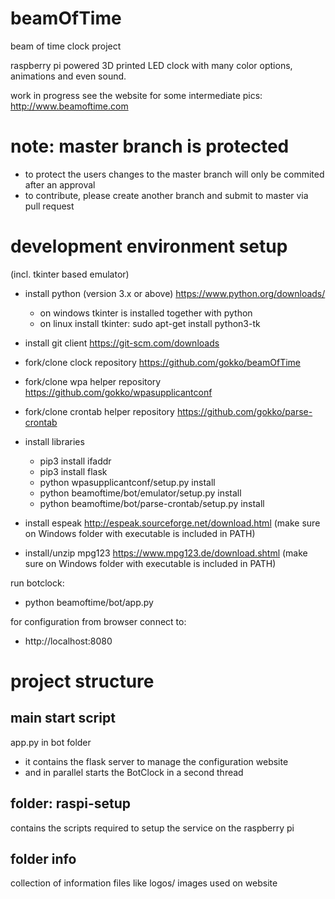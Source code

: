 # beamOfTime
beam of time clock project

raspberry pi powered 3D printed LED clock with many color options, animations and even sound.

work in progress
see the website for some intermediate pics:
http://www.beamoftime.com

# note: master branch is protected
- to protect the users changes to the master branch will only be commited after an approval
- to contribute, please create another branch and submit to master via pull request

# development environment setup
(incl. tkinter based emulator)

- install python (version 3.x or above) https://www.python.org/downloads/
  - on windows tkinter is installed together with python
  - on linux install tkinter:
    sudo apt-get install python3-tk

- install git client https://git-scm.com/downloads
- fork/clone clock repository https://github.com/gokko/beamOfTime
- fork/clone wpa helper repository https://github.com/gokko/wpasupplicantconf
- fork/clone crontab helper repository https://github.com/gokko/parse-crontab

- install libraries
  - pip3 install ifaddr
  - pip3 install flask
  - python wpasupplicantconf/setup.py install
  - python beamoftime/bot/emulator/setup.py install
  - python beamoftime/bot/parse-crontab/setup.py install

- install espeak http://espeak.sourceforge.net/download.html
  (make sure on Windows folder with executable is included in PATH)
- install/unzip mpg123 https://www.mpg123.de/download.shtml
  (make sure on Windows folder with executable is included in PATH)

run botclock:
- python beamoftime/bot/app.py

for configuration from browser connect to:
- http://localhost:8080

# project structure
## main start script
app.py in bot folder
- it contains the flask server to manage the configuration website
- and in parallel starts the BotClock in a second thread

## folder: raspi-setup
contains the scripts required to setup the service on the raspberry pi

## folder info
collection of information files like logos/ images used on website

## 
 